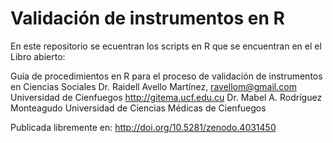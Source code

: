 # Validación de instrumentos en R

En este repositorio se ecuentran los scripts en R que se encuentran en el el Libro abierto:

Guía de procedimientos en R para el proceso de validación de instrumentos en Ciencias Sociales
Dr. Raidell Avello Martínez, ravellom@gmail.com
Universidad de Cienfuegos
http://gitema.ucf.edu.cu
Dr. Mabel A. Rodríguez Monteagudo
Universidad de Ciencias Médicas de Cienfuegos

Publicada libremente en: http://doi.org/10.5281/zenodo.4031450



